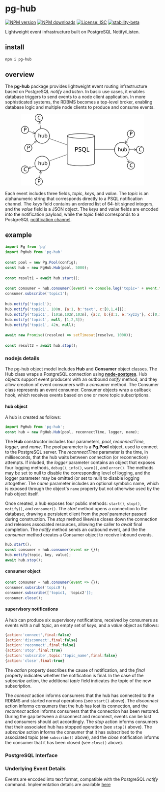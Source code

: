 # pg-hub
<a href="https://npmjs.org/package/pg-hub" title="View this project on NPM"><img src="https://img.shields.io/npm/v/pg-hub.svg" alt="NPM version" /></a>
<a href="https://npmjs.org/package/pg-hub" title="View this project on NPM"><img src="https://img.shields.io/npm/dm/pg-hub.svg" alt="NPM downloads" /></a>
[![License: ISC](https://img.shields.io/badge/License-ISC-blue.svg)](https://opensource.org/licenses/ISC)
[![stability-beta](https://img.shields.io/badge/stability-beta-33bbff.svg)](https://github.com/mkenney/software-guides/blob/master/STABILITY-BADGES.md#beta)


Lightweight event infrastructure built on PostgreSQL Notify/Listen.

## install
```sh
npm i pg-hub
```
## overview
The **pg-hub** package provides lightweight event routing infrastructure based on
PostgreSQL *notify* and *listen*. In basic use cases, it enables database
triggers to send events to a node client application. In more sophisticated systems, the
RDBMS becomes a top-level broker, enabling database logic and multiple node clients to produce
and consume events.

<p align="center"><img src="./diagrams/top-level.svg" width=400></p>

Each event includes three fields, *topic*, *keys*, and *value*. The *topic* is an alphanumeric 
string that corresponds directly to a PSQL notification channel. The *keys* field contains an ordered list of
64-bit signed integers, and the *value* field is a JSON object. The *keys* and *value* fields are encoded into the
notification payload, while the *topic* field corresponds to a PostgreSQL [notification channel](https://www.postgresql.org/docs/current/sql-listen.html).

## example
```js
import Pg from 'pg'
import PgHub from 'pg-hub'

const pool = new Pg.Pool(config);
const hub = new PgHub.Hub(pool, 5000);

const result1 = await hub.start();

const consumer = hub.consumer((event) => console.log('topic=' + event.topic + ' key=' + event.key + ' value=' + event.value));
consumer.subscribe('topic1');

hub.notify('topic1');
hub.notify('topic1', 100n, {a:1, b:'text', c:[0,1,4]});
hub.notify('topic1', [101n,102n,103n], {a:2, b:{d:1, e:'xyzzy'}, c:[0,1,4]});
hub.notify('topic1', null, [1,2,3]);
hub.notify('topic1', 42n, null);

await new Promise((resolve) => setTimeout(resolve, 1000));

const result2 = await hub.stop();

```

### nodejs details
The pg-hub object model includes **Hub** and **Consumer** object classes. The Hub class wraps a PostgreSQL
connection using **[node-postgres](https://github.com/brianc/node-postgres)**. Hub objects support event producers
with an outbound *notify* method, and they allow creation of event consumers with a *consumer* method. The Consumer
class represents an event consumer. Consumer objects wrap a callback hook, which receives events based on one or more
topic subscriptions.
#### hub object
A hub is created as follows:
```js
import PgHub from 'pg-hub';
const hub = new PgHub.Hub(pool, reconnectTime, logger, name);
```
The **Hub** constructor includes four parameters, *pool*, *reconnectTime*, *logger*, and *name*. The
*pool* parameter is a **Pg.Pool** object, used to connect to the PostgreSQL server. The *reconnectTime*
parameter is the time, in milliseconds, that the hub waits between connection (or reconnection) attempts.
If inluded, the *logger* parameter contains an object that exposes four logging methods,
`debug()`, `info()`, `warn()`, and `error()`. The methods may be set to null to disable the corresponding
level of logging, and the logger parameter may be omitted (or set to null) to disable logging altogether.
The *name* parameter includes an optional symbolic name, which is exposed through the object's `name` property
but not otherwise used by the hub object itself.

Once created, a hub exposes four public methods: `start()`, `stop()`, `notify()`, and `consumer()`.
The *start* method opens a connection to the database, drawing a persistent client from the *pool*
parameter passed during construction. The *stop* method likewise closes down the connection
and releases associated resources, allowing the caller to *await* final completion. The *notify*
method sends an outbound event, and the the *consumer* method creates a Consumer object to receive
inbound events.
```js
hub.start();
const consumer = hub.consumer(event => {});
hub.notify(topic, key, value);
await hub.stop();
```
#### consumer object
```js
const consumer = hub.consumer(event => {});
consumer.subsribe('topic0');
consumer.subscribe(['topic1, 'topic2']);
consumer.close();
```
#### supervisory notifications
A hub can produce six supervisory notifications, received by consumers as events
with a null *topic*, an empty set of *keys*, and a *value* object as follows:
```js
{action:'connect',final:false}
{action:'disconnect',final:false}
{action:'reconnect',final:false}
{action:'stop',final:true}
{action:'subscribe',topic:'topic_name',final:false}
{action:'close',final:true}
```
The *action* property describes the cause of notification, and the *final* property indicates
whether the notification is final. In the case of the *subscribe* action, the additional
*topic* field indicates the topic of the new subscription.

The *connect* action informs consumers that the hub has connected to the RDBMS and started normal
operations (see `start()` above). The *disconnect* action informs consumers that the hub has lost its connection,
and the *reconnect* action informs consumers that the connection has been restored. During the gap between a
disconnect and reconnect, events can be lost and consumers should act accordingly. The *stop* action
informs consumers that their associated hub has stopped operation (see `stop()` above). The *subscribe* action
informs the consumer that it has subscribed to the associated topic (see `subscribe()` above), and
the *close* notification informs the consumer that it has been closed (see `close()` above).

### PostgreSQL Interface

### Underlying Event Details
Events are encoded into text format, compatible with the PostgreSQL *notify* command. Implementation details
are available [here](./EVENT.md "Underlying Event Details")
